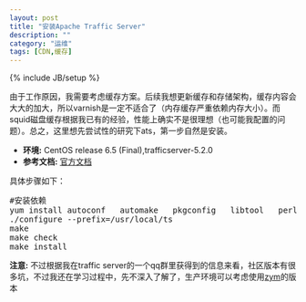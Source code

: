 ```yaml
---
layout: post
title: "安装Apache Traffic Server"
description: ""
category: "运维"
tags: [CDN,缓存]
---
```

{% include JB/setup %}

由于工作原因，我需要考虑缓存方案。后续我想更新缓存和存储架构，缓存内容会大大的加大，所以varnish是一定不适合了（内存缓存严重依赖内存大小）。而squid磁盘缓存根据我已有的经验，性能上确实不是很理想（也可能我配置的问题）。总之，这里想先尝试性的研究下ats，第一步自然是安装。

* **环境:** CentOS release 6.5 (Final),trafficserver-5.2.0
* **参考文档:** [官方文档](https://docs.trafficserver.apache.org/en/latest/getting-started.en.html#installation)
 


具体步骤如下：

<pre class="prettyprint">
#安装依赖
yum install autoconf   automake   pkgconfig   libtool   perl-ExtUtils-MakeMaker   gcc-c++   glibc-devel   openssl-devel   tcl-devel   expat-devel   pcre   pcre-devel   libcap-devel   flex   hwloc-devel   lua-devel
./configure --prefix=/usr/local/ts
make
make check
make install
</pre>

**注意:** 不过根据我在traffic server的一个qq群里获得到的信息来看，社区版本有很多坑，不过我还在学习过程中，先不深入了解了，生产环境可以考虑使用[zym](http://zymlinux.net/)的版本



